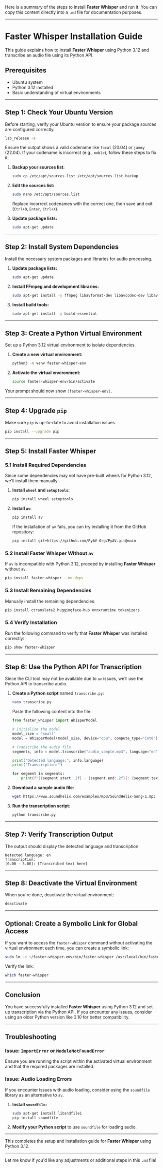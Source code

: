 Here is a summary of the steps to install **Faster Whisper** and run it. You can copy this content directly into a `.md` file for documentation purposes.

---

# Faster Whisper Installation Guide

This guide explains how to install **Faster Whisper** using Python 3.12 and transcribe an audio file using its Python API.

## Prerequisites

- Ubuntu system
- Python 3.12 installed
- Basic understanding of virtual environments

---

## Step 1: Check Your Ubuntu Version

Before starting, verify your Ubuntu version to ensure your package sources are configured correctly.

```bash
lsb_release -a
```

Ensure the output shows a valid codename like `focal` (20.04) or `jammy` (22.04). If your codename is incorrect (e.g., `noble`), follow these steps to fix it.

1. **Backup your sources list:**

    ```bash
    sudo cp /etc/apt/sources.list /etc/apt/sources.list.backup
    ```

2. **Edit the sources list:**

    ```bash
    sudo nano /etc/apt/sources.list
    ```

    Replace incorrect codenames with the correct one, then save and exit (`Ctrl+O`, `Enter`, `Ctrl+X`).

3. **Update package lists:**

    ```bash
    sudo apt-get update
    ```

---

## Step 2: Install System Dependencies

Install the necessary system packages and libraries for audio processing.

1. **Update package lists:**

    ```bash
    sudo apt-get update
    ```

2. **Install FFmpeg and development libraries:**

    ```bash
    sudo apt-get install -y ffmpeg libavformat-dev libavcodec-dev libavdevice-dev libavutil-dev libavfilter-dev libswscale-dev libswresample-dev pkg-config
    ```

3. **Install build tools:**

    ```bash
    sudo apt-get install -y build-essential
    ```

---

## Step 3: Create a Python Virtual Environment

Set up a Python 3.12 virtual environment to isolate dependencies.

1. **Create a new virtual environment:**

    ```bash
    python3 -m venv faster-whisper-env
    ```

2. **Activate the virtual environment:**

    ```bash
    source faster-whisper-env/bin/activate
    ```

Your prompt should now show `(faster-whisper-env)`.

---

## Step 4: Upgrade `pip`

Make sure `pip` is up-to-date to avoid installation issues.

```bash
pip install --upgrade pip
```

---

## Step 5: Install Faster Whisper

### 5.1 Install Required Dependencies

Since some dependencies may not have pre-built wheels for Python 3.12, we'll install them manually.

1. **Install `wheel` and `setuptools`:**

    ```bash
    pip install wheel setuptools
    ```

2. **Install `av`:**

    ```bash
    pip install av
    ```

   If the installation of `av` fails, you can try installing it from the GitHub repository:

   ```bash
   pip install git+https://github.com/PyAV-Org/PyAV.git@main
   ```

### 5.2 Install Faster Whisper Without `av`

If `av` is incompatible with Python 3.12, proceed by installing **Faster Whisper** without `av`.

```bash
pip install faster-whisper --no-deps
```

### 5.3 Install Remaining Dependencies

Manually install the remaining dependencies:

```bash
pip install ctranslate2 huggingface-hub onnxruntime tokenizers
```

### 5.4 Verify Installation

Run the following command to verify that **Faster Whisper** was installed correctly:

```bash
pip show faster-whisper
```

---

## Step 6: Use the Python API for Transcription

Since the CLI tool may not be available due to `av` issues, we’ll use the Python API to transcribe audio.

1. **Create a Python script** named `transcribe.py`:

    ```bash
    nano transcribe.py
    ```

    Paste the following content into the file:

    ```python
    from faster_whisper import WhisperModel

    # Initialize the model
    model_size = "small"
    model = WhisperModel(model_size, device="cpu", compute_type="int8")

    # Transcribe the audio file
    segments, info = model.transcribe("audio_sample.mp3", language="en")

    print("Detected language:", info.language)
    print("Transcription:")

    for segment in segments:
        print(f"[{segment.start:.2f} - {segment.end:.2f}]: {segment.text}")
    ```

2. **Download a sample audio file**:

    ```bash
    wget https://www.soundhelix.com/examples/mp3/SoundHelix-Song-1.mp3 -O audio_sample.mp3
    ```

3. **Run the transcription script**:

    ```bash
    python transcribe.py
    ```

---

## Step 7: Verify Transcription Output

The output should display the detected language and transcription:

```
Detected language: en
Transcription:
[0.00 - 5.00]: [Transcribed text here]
```

---

## Step 8: Deactivate the Virtual Environment

When you're done, deactivate the virtual environment:

```bash
deactivate
```

---

## Optional: Create a Symbolic Link for Global Access

If you want to access the `faster-whisper` command without activating the virtual environment each time, you can create a symbolic link:

```bash
sudo ln -s ~/faster-whisper-env/bin/faster-whisper /usr/local/bin/faster-whisper
```

Verify the link:

```bash
which faster-whisper
```

---

## Conclusion

You have successfully installed **Faster Whisper** using Python 3.12 and set up transcription via the Python API. If you encounter any issues, consider using an older Python version like 3.10 for better compatibility.

---

## Troubleshooting

### Issue: `ImportError` or `ModuleNotFoundError`

Ensure you are running the script within the activated virtual environment and that the required packages are installed.

### Issue: Audio Loading Errors

If you encounter issues with audio loading, consider using the `soundfile` library as an alternative to `av`.

1. **Install `soundfile`:**

    ```bash
    sudo apt-get install libsndfile1
    pip install soundfile
    ```

2. **Modify your Python script** to use `soundfile` for loading audio.

---

This completes the setup and installation guide for **Faster Whisper** using Python 3.12.

---

Let me know if you'd like any adjustments or additional steps in this `.md` file!
